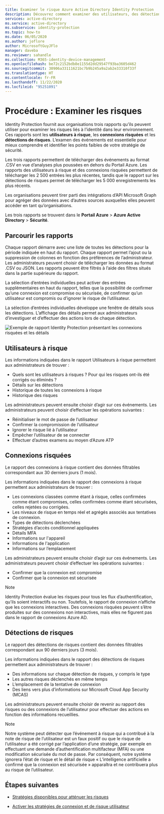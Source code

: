```yaml
---
title: Examiner le risque Azure Active Directory Identity Protection
description: Découvrez comment examiner des utilisateurs, des détections et des connexions à risque dans Azure Active Directory Identity Protection
services: active-directory
ms.service: active-directory
ms.subservice: identity-protection
ms.topic: how-to
ms.date: 06/05/2020
ms.author: joflore
author: MicrosoftGuyJFlo
manager: daveba
ms.reviewer: sahandle
ms.collection: M365-identity-device-management
ms.openlocfilehash: be72c2152bdb8e1155d2dd29547f93ba3605d462
ms.sourcegitcommit: 30906a33111621bc7b9b245a9a2ab2e33310f33f
ms.translationtype: HT
ms.contentlocale: fr-FR
ms.lasthandoff: 11/22/2020
ms.locfileid: "95251091"
---
```

# <a name="how-to-investigate-risk"></a>Procédure : Examiner les risques

Identity Protection fournit aux organisations trois rapports qu’ils peuvent utiliser pour examiner les risques liés à l’identité dans leur environnement. Ces rapports sont les **utilisateurs à risque**, les **connexions risquées** et les **détections de risques**. L’examen des événements est essentielle pour mieux comprendre et identifier les points faibles de votre stratégie de sécurité.

Les trois rapports permettent de télécharger des événements au format .CSV en vue d’analyses plus poussées en dehors du Portail Azure. Les rapports des utilisateurs à risque et des connexions risquées permettent de télécharger les 2 500 entrées les plus récentes, tandis que le rapport sur les détections de risques permet de télécharger les 5 000 enregistrements les plus récents.

Les organisations peuvent tirer parti des intégrations d’API Microsoft Graph pour agréger des données avec d’autres sources auxquelles elles peuvent accéder en tant qu’organisations.

Les trois rapports se trouvent dans le **Portail Azure** > **Azure Active Directory** > **Sécurité**.

## <a name="navigating-the-reports"></a>Parcourir les rapports

Chaque rapport démarre avec une liste de toutes les détections pour la période indiquée en haut du rapport. Chaque rapport permet l’ajout ou la suppression de colonnes en fonction des préférences de l’administrateur. Les administrateurs peuvent choisir de télécharger les données au format .CSV ou JSON. Les rapports peuvent être filtrés à l’aide des filtres situés dans la partie supérieure du rapport.

La sélection d’entrées individuelles peut activer des entrées supplémentaires en haut du rapport, telles que la possibilité de confirmer qu’une connexion est compromise ou sécurisée, de confirmer qu’un utilisateur est compromis ou d’ignorer le risque de l’utilisateur.

La sélection d’entrées individuelles développe une fenêtre de détails sous les détections. L’affichage des détails permet aux administrateurs d’investiguer et d’effectuer des actions lors de chaque détection. 

![Exemple de rapport Identity Protection présentant les connexions risquées et les détails](./media/howto-identity-protection-investigate-risk/identity-protection-risky-sign-ins-report.png)

## <a name="risky-users"></a>Utilisateurs à risque

Les informations indiquées dans le rapport Utilisateurs à risque permettent aux administrateurs de trouver :

- Quels sont les utilisateurs à risques ? Pour qui les risques ont-ils été corrigés ou éliminés ?
- Détails sur les détections
- Historique de toutes les connexions à risque
- Historique des risques
 
Les administrateurs peuvent ensuite choisir d’agir sur ces événements. Les administrateurs peuvent choisir d’effectuer les opérations suivantes :

- Réinitialiser le mot de passe de l’utilisateur
- Confirmer la compromission de l’utilisateur
- Ignorer le risque lié à l’utilisateur
- Empêcher l’utilisateur de se connecter
- Effectuer d’autres examens au moyen d’Azure ATP

## <a name="risky-sign-ins"></a>Connexions risquées

Le rapport des connexions à risque contient des données filtrables correspondant aux 30 derniers jours (1 mois).

Les informations indiquées dans le rapport des connexions à risque permettent aux administrateurs de trouver :

- Les connexions classées comme étant à risque, celles confirmées comme étant compromises, celles confirmées comme étant sécurisées, celles rejetées ou corrigées.
- Les niveaux de risque en temps réel et agrégés associés aux tentatives de connexion.
- Types de détections déclenchées
- Stratégies d’accès conditionnel appliquées
- Détails MFA
- Informations sur l'appareil
- Informations de l'application
- Informations sur l’emplacement

Les administrateurs peuvent ensuite choisir d’agir sur ces événements. Les administrateurs peuvent choisir d’effectuer les opérations suivantes :

- Confirmer que la connexion est compromise
- Confirmer que la connexion est sécurisée

> [!NOTE] 
> Identity Protection évalue les risques pour tous les flux d’authentification, qu’ils soient interactifs ou non. Toutefois, le rapport de connexion n’affiche que les connexions interactives. Des connexions risquées peuvent s’être produites sur des connexions non interactives, mais elles ne figurent pas dans le rapport de connexions Azure AD.

## <a name="risk-detections"></a>Détections de risques

Le rapport des détections de risques contient des données filtrables correspondant aux 90 derniers jours (3 mois).

Les informations indiquées dans le rapport des détections de risques permettent aux administrateurs de trouver :

- Des informations sur chaque détection de risques, y compris le type
- Les autres risques déclenchés en même temps
- L’emplacement de la tentative de connexion
- Des liens vers plus d’informations sur Microsoft Cloud App Security (MCAS)

Les administrateurs peuvent ensuite choisir de revenir au rapport des risques ou des connexions de l’utilisateur pour effectuer des actions en fonction des informations recueillies.

> [!NOTE] 
> Notre système peut détecter que l’événement à risque qui a contribué à la note de risque de l’utilisateur est un faux positif ou que le risque de l’utilisateur a été corrigé par l’application d’une stratégie, par exemple en effectuant une demande d’authentification multifacteur (MFA) ou une modification sécurisée du mot de passe. Par conséquent, notre système ignorera l’état de risque et le détail de risque « L’intelligence artificielle a confirmé que la connexion est sécurisée » apparaîtra et ne contribuera plus au risque de l’utilisateur. 


## <a name="next-steps"></a>Étapes suivantes

- [Stratégies disponibles pour atténuer les risques](concept-identity-protection-policies.md)

- [Activer les stratégies de connexion et de risque utilisateur](howto-identity-protection-configure-risk-policies.md)
